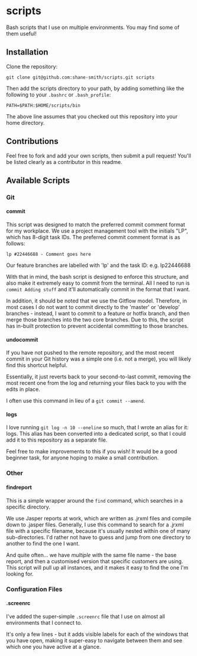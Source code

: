 # scripts
Bash scripts that I use on multiple environments. You may find some of them useful!

## Installation

Clone the repository:

```git clone git@github.com:shane-smith/scripts.git scripts```

Then add the scripts directory to your path, by adding something like the following to your `.bashrc` or `.bash_profile`:

```PATH=$PATH:$HOME/scripts/bin```

The above line assumes that you checked out this repository into your home directory.

## Contributions

Feel free to fork and add your own scripts, then submit a pull request! You'll be listed clearly as a contributor in this readme.

## Available Scripts

### Git 

#### commit

This script was designed to match the preferred commit comment format for my workplace. We use a project management tool with the initials "LP", which has 8-digit task IDs. The preferred commit comment format is as follows:

```lp #22446688 - Comment goes here```

Our feature branches are labelled with 'lp' and the task ID: e.g. lp22446688

With that in mind, the bash script is designed to enforce this structure, and also make it extremely easy to commit from the terminal. All I need to run is `commit Adding stuff` and it'll automatically commit in the format that I want.

In addition, it should be noted that we use the Gitflow model. Therefore, in most cases I do not want to commit directly to the 'master' or 'develop' branches - instead, I want to commit to a feature or hotfix branch, and then merge those branches into the two core branches. Due to this, the script has in-built protection to prevent accidental committing to those branches.

#### undocommit

If you have not pushed to the remote repository, and the most recent commit in your Git history was a simple one (i.e. not a merge), you will likely find this shortcut helpful.

Essentially, it just reverts back to your second-to-last commit, removing the most recent one from the log and returning your files back to you with the edits in place.

I often use this command in lieu of a `git commit --amend`.

#### logs

I love running `git log -n 10 --oneline` so much, that I wrote an alias for it: logs. This alias has been converted into a dedicated script, so that I could add it to this repository as a separate file.

Feel free to make improvements to this if you wish! It would be a good beginner task, for anyone hoping to make a small contribution. 

### Other

#### findreport

This is a simple wrapper around the `find` command, which searches in a specific directory.

We use Jasper reports at work, which are written as .jrxml files and compile down to .jasper files. Generally, I use this command to search for a .jrxml file with a specific filename, because it's usually nested within one of many sub-directories. I'd rather not have to guess and jump from one directory to another to find the one I want.

And quite often... we have *multiple* with the same file name - the base report, and then a customised version that specific customers are using. This script will pull up all instances, and it makes it easy to find the one I'm looking for.

### Configuration Files

#### .screenrc

I've added the super-simple `.screenrc` file that I use on almost all environments that I connect to.

It's only a few lines - but it adds visible labels for each of the windows that you have open, making it super-easy to navigate between them and see which one you have active at a glance.
